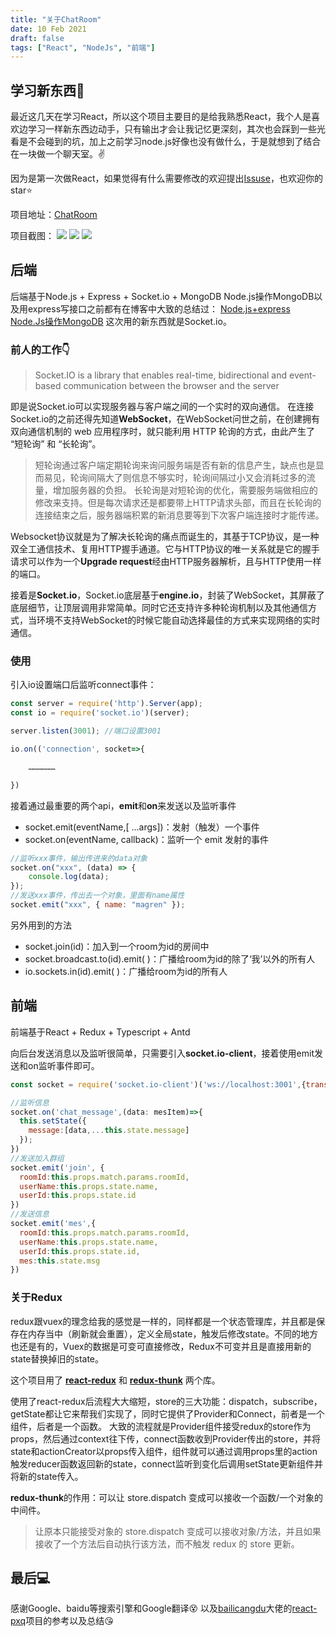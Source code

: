 ```yaml
---
title: "关于ChatRoom"
date: 10 Feb 2021
draft: false
tags: ["React", "NodeJs", "前端"]
---
```


## 学习新东西👋

最近这几天在学习React，所以这个项目主要目的是给我熟悉React，我个人是喜欢边学习一样新东西边动手，只有输出才会让我记忆更深刻，其次也会踩到一些光看是不会碰到的坑，加上之前学习node.js好像也没有做什么，于是就想到了结合在一块做一个聊天室。✌

<!--more-->

因为是第一次做React，如果觉得有什么需要修改的欢迎提出[Issuse](https://github.com/Magren0321/ChatRoom/issues)，也欢迎你的star⭐

项目地址：[ChatRoom](https://github.com/Magren0321/ChatRoom)

项目截图：
![](/postImg/about-chatroom/3.png)
![](/postImg/about-chatroom/2.png)
![](/postImg/about-chatroom/1.png)

## 后端

后端基于Node.js + Express + Socket.io + MongoDB
Node.js操作MongoDB以及用express写接口之前都有在博客中大致的总结过：
[Node.js+express](/posts/node-express/)
[Node.Js操作MongoDB](/posts/node-mongodb/)
这次用的新东西就是Socket.io。

### 前人的工作👇

> Socket.IO is a library that enables real-time, bidirectional and event-based communication between the browser and the server

即是说Socket.io可以实现服务器与客户端之间的一个实时的双向通信。
在连接Socket.io的之前还得先知道**WebSocket**，在WebSocket问世之前，在创建拥有双向通信机制的 web 应用程序时，就只能利用 HTTP 轮询的方式，由此产生了 “短轮询” 和 “长轮询”。

> 短轮询通过客户端定期轮询来询问服务端是否有新的信息产生，缺点也是显而易见，轮询间隔大了则信息不够实时，轮询间隔过小又会消耗过多的流量，增加服务器的负担。
> 长轮询是对短轮询的优化，需要服务端做相应的修改来支持。但是每次请求还是都要带上HTTP请求头部，而且在长轮询的连接结束之后，服务器端积累的新消息要等到下次客户端连接时才能传递。

Websocket协议就是为了解决长轮询的痛点而诞生的，其基于TCP协议，是一种双全工通信技术、复用HTTP握手通道。它与HTTP协议的唯一关系就是它的握手请求可以作为一个**Upgrade request**经由HTTP服务器解析，且与HTTP使用一样的端口。

接着是**Socket.io**，Socket.io底层基于**engine.io**，封装了WebSocket，其屏蔽了底层细节，让顶层调用非常简单。同时它还支持许多种轮询机制以及其他通信方式，当环境不支持WebSocket的时候它能自动选择最佳的方式来实现网络的实时通信。

### 使用

引入io设置端口后监听connect事件：

```js
const server = require('http').Server(app);
const io = require('socket.io')(server);

server.listen(3001); //端口设置3001

io.on(('connection', socket=>{

    ………………

})
```

接着通过最重要的两个api，**emit**和**on**来发送以及监听事件

- socket.emit(eventName,[ ...args])：发射（触发）一个事件
- socket.on(eventName, callback)：监听一个 emit 发射的事件

```js
//监听xxx事件，输出传进来的data对象
socket.on("xxx", (data) => {
	console.log(data);
});
//发送xxx事件，传出去一个对象，里面有name属性
socket.emit("xxx", { name: "magren" });
```

另外用到的方法

- socket.join(id)：加入到一个room为id的房间中
- socket.broadcast.to(id).emit( )：广播给room为id的除了‘我’以外的所有人
- io.sockets.in(id).emit( )：广播给room为id的所有人

## 前端

前端基于React + Redux + Typescript + Antd

向后台发送消息以及监听很简单，只需要引入**socket.io-client**，接着使用emit发送和on监听事件即可。

```js
const socket = require('socket.io-client')('ws://localhost:3001',{transports: ['websocket']})

//监听信息
socket.on('chat_message',(data: mesItem)=>{
  this.setState({
    message:[data,...this.state.message]
  });
})
//发送加入群组
socket.emit('join', {
  roomId:this.props.match.params.roomId,
  userName:this.props.state.name,
  userId:this.props.state.id
})
//发送信息
socket.emit('mes',{
  roomId:this.props.match.params.roomId,
  userName:this.props.state.name,
  userId:this.props.state.id,
  mes:this.state.msg
})
```

### 关于Redux

redux跟vuex的理念给我的感觉是一样的，同样都是一个状态管理库，并且都是保存在内存当中（刷新就会重置），定义全局state，触发后修改state。不同的地方也还是有的，Vuex的数据是可变可直接修改，Redux不可变并且是直接用新的state替换掉旧的state。

这个项目用了 **[react-redux](https://github.com/reduxjs/react-redux)** 和 **[redux-thunk](https://github.com/reduxjs/redux-thunk)** 两个库。

使用了react-redux后流程大大缩短，store的三大功能：dispatch，subscribe，getState都让它来帮我们实现了，同时它提供了Provider和Connect，前者是一个组件，后者是一个函数。
大致的流程就是Provider组件接受redux的store作为props，然后通过context往下传，connect函数收到Provider传出的store，并将state和actionCreator以props传入组件，组件就可以通过调用props里的action触发reducer函数返回新的state，connect监听到变化后调用setState更新组件并将新的state传入。

**redux-thunk**的作用：可以让 store.dispatch 变成可以接收一个函数/一个对象的中间件。

> 让原本只能接受对象的 store.dispatch 变成可以接收对象/方法，并且如果接收了一个方法后自动执行该方法，而不触发 redux 的 store 更新。

## 最后💻

感谢Google、baidu等搜索引擎和Google翻译😵
以及[bailicangdu](https://github.com/bailicangdu)大佬的[react-pxq](https://github.com/bailicangdu/react-pxq)项目的参考以及总结😘

